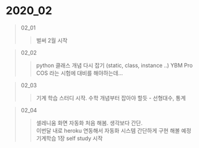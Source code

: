 # 2020_02

> 02_01
>> 벌써 2월 시작

> 02_02
>> python 클래스 개념 다시 잡기 (static, class, instance ..)
>> YBM Pro COS 라는 시험에 대비를 해야하는데...


> 02_03
>> 기계 학습 스터디 시작. 
>> 수학 개념부터 잡아야 할듯 - 선형대수, 통계


> 02_04
>> 셀레니움 화면 자동화 처음 해봄. 생각보다 간단.  
>> 이번달 내로 heroku 연동해서 자동화 시스템 간단하게 구현 해볼 예정  
>> 기계학습 1장 self study 시작  

